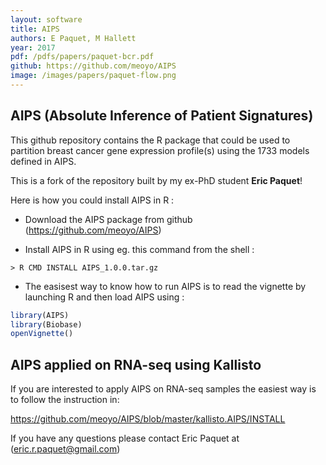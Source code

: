 ```yaml
---
layout: software
title: AIPS
authors: E Paquet, M Hallett
year: 2017
pdf: /pdfs/papers/paquet-bcr.pdf
github: https://github.com/meoyo/AIPS
image: /images/papers/paquet-flow.png
---
```


## AIPS (Absolute Inference of Patient Signatures)

This github repository contains the R package that could be used to partition breast cancer gene expression profile(s) using the 1733 models defined in AIPS.

This is a fork of the repository built by my ex-PhD student <strong>Eric Paquet</strong>!

Here is how you could install AIPS in R :

* Download the AIPS package from github (https://github.com/meoyo/AIPS)

* Install AIPS in R using eg. this command from the shell :

`> R CMD INSTALL AIPS_1.0.0.tar.gz`

* The easisest way to know how to run AIPS is to read the vignette by launching R and then load AIPS using :

```R
library(AIPS)
library(Biobase)
openVignette()
```

## AIPS applied on RNA-seq using Kallisto

If you are interested to apply AIPS on RNA-seq samples the easiest way is to follow the instruction in:

https://github.com/meoyo/AIPS/blob/master/kallisto.AIPS/INSTALL

If you have any questions please contact Eric Paquet at (eric.r.paquet@gmail.com)
